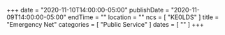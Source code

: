 +++
date = "2020-11-10T14:00:00-05:00"
publishDate = "2020-11-09T14:00:00-05:00"
endTime = ""
location = ""
ncs = [ "KE0LDS" ]
title = "Emergency Net"
categories = [ "Public Service" ]
dates = [ "" ]
+++
